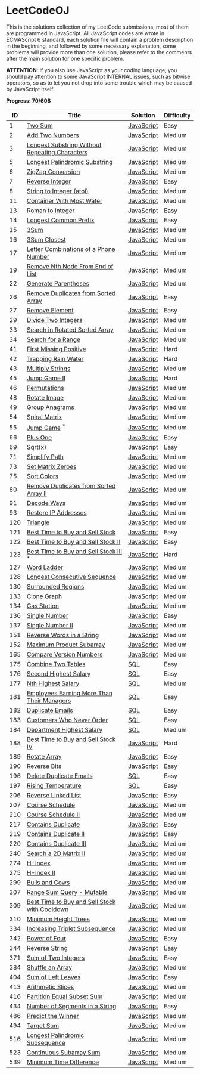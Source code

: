 # LeetCodeOJ

This is the solutions collection of my LeetCode submissions, most of them are programmed in JavaScript. All JavaScript codes are wrote in ECMAScript 6 standard, each solution file will contain a problem description in the beginning, and followed by some necessary explanation, some problems will provide more than one solution, please refer to the comments after the main solution for one specific problem.

**ATTENTION**: If you also use JavaScript as your coding language, you should pay attention to some JavaScript INTERNAL issues, such as bitwise operators, so as to let you not drop into some trouble which may be caused by JavaScript itself.

**Progress: 70/608**

| ID | Title | Solution | Difficulty |
|---| ----- | -------- | ---------- |
|1|[Two Sum](https://leetcode.com/problems/two-sum/) | [JavaScript](./src/two-sum/res.js)|Easy|
|2|[Add Two Numbers](https://leetcode.com/problems/add-two-numbers/) | [JavaScript](./src/add-two-numbers/res.js)|Medium|
|3|[Longest Substring Without Repeating Characters](https://leetcode.com/problems/longest-substring-without-repeating-characters/) | [JavaScript](./src/longest-substring-without-repeating-characters/res.js) |Medium|
|5|[Longest Palindromic Substring](https://leetcode.com/problems/longest-palindromic-substring/) | [JavaScript](./src/longest-palindromic-substring/res.js) |Medium|
|6|[ZigZag Conversion](https://leetcode.com/problems/zigzag-conversion/) | [JavaScript](./src/zigzag-conversion/res.js) |Medium|
|7|[Reverse Integer](https://leetcode.com/problems/reverse-integer/) | [JavaScript](./src/reverse-integer/res.js)|Easy|
|8|[String to Integer (atoi)](https://leetcode.com/problems/string-to-integer-atoi/) | [JavaScript](./src/string-to-integer-atoi/res.js)|Medium|
|11|[Container With Most Water](https://leetcode.com/problems/container-with-most-water/) | [JavaScript](./src/container-with-most-water/res.js)|Medium|
|13|[Roman to Integer](https://leetcode.com/problems/roman-to-integer/) | [JavaScript](./src/roman-to-integer/res.js)|Easy|
|14|[Longest Common Prefix](https://leetcode.com/problems/longest-common-prefix/) | [JavaScript](./src/longest-common-prefix/res.js)|Easy|
|15|[3Sum](https://leetcode.com/problems/3sum/) | [JavaScript](./src/3sum/res.js) |Medium|
|16|[3Sum Closest](https://leetcode.com/problems/3sum-closest/) | [JavaScript](./src/3sum-closest/res.js) |Medium|
|17|[Letter Combinations of a Phone Number](https://leetcode.com/problems/letter-combinations-of-a-phone-number/) | [JavaScript](./src/letter-combinations-of-a-phone-number/res.js)|Medium|
|19|[Remove Nth Node From End of List](https://leetcode.com/problems/remove-nth-node-from-end-of-list/) | [JavaScript](./src/remove-nth-node-from-end-of-list/res.js)|Medium|
|22|[Generate Parentheses](https://leetcode.com/problems/generate-parentheses/) | [JavaScript](./src/generate-parentheses/res.js)|Medium|
|26|[Remove Duplicates from Sorted Array](https://leetcode.com/problems/remove-duplicates-from-sorted-array/) | [JavaScript](./src/remove-duplicates-from-sorted-array/res.js)|Easy|
|27|[Remove Element](https://leetcode.com/problems/remove-element/) | [JavaScript](./src/remove-element/res.js)|Easy|
|29|[Divide Two Integers](https://leetcode.com/problems/divide-two-integers/) | [JavaScript](./src/divide-two-integers/res.js)|Medium|
|33|[Search in Rotated Sorted Array](https://leetcode.com/problems/search-in-rotated-sorted-array/) | [JavaScript](./src/search-in-rotated-sorted-array/res.js)|Medium|
|34|[Search for a Range](https://leetcode.com/problems/search-for-a-range/) | [JavaScript](./src/search-for-a-range/res.js)|Medium|
|41|[First Missing Positive](https://leetcode.com/problems/first-missing-positive/description/) | [JavaScript](./src/first-missing-positive/res.js)|Hard|
|42|[	Trapping Rain Water](https://leetcode.com/problems/trapping-rain-water/description/) | [JavaScript](./src/trapping-rain-water/res.js)|Hard|
|43|[Multiply Strings](https://leetcode.com/problems/multiply-strings/) | [JavaScript](./src/multiply-strings/res.js)|Medium|
|45|[Jump Game II](https://leetcode.com/problems/jump-game-ii/) | [JavaScript](./src/jump-game-ii/res.js)|Hard|
|46|[Permutations](https://leetcode.com/problems/permutations/) | [JavaScript](./src/permutations/res.js)|Medium|
|48|[Rotate Image](https://leetcode.com/problems/rotate-image/) | [JavaScript](./src/rotate-image/res.js)|Medium|
|49|[Group Anagrams](https://leetcode.com/problems/anagrams/) | [JavaScript](./src/anagrams/res.js)|Medium|
|54|[Spiral Matrix](https://leetcode.com/problems/spiral-matrix/) | [JavaScript](./src/spiral-matrix/res.js)|Medium|
|55|[Jump Game](https://leetcode.com/problems/jump-game/) <sup>*</sup> | [JavaScript](./src/jump-game/res.js)|Medium|
|66|[Plus One](https://leetcode.com/problems/plus-one/) | [JavaScript](./src/plus-one/res.js)|Easy|
|69|[Sqrt(x)](https://leetcode.com/problems/sqrtx/) | [JavaScript](./src/sqrtx/res.js)|Easy|
|71|[Simplify Path](https://leetcode.com/problems/simplify-path/) | [JavaScript](./src/simplify-path/res.js)|Medium|
|73|[Set Matrix Zeroes](https://leetcode.com/problems/set-matrix-zeroes/) | [JavaScript](./src/set-matrix-zeroes/res.js)|Medium|
|75|[Sort Colors](https://leetcode.com/problems/sort-colors/) | [JavaScript](./src/sort-colors/res.js)|Medium|
|80|[Remove Duplicates from Sorted Array II](https://leetcode.com/problems/remove-duplicates-from-sorted-array-ii/) | [JavaScript](./src/remove-duplicates-from-sorted-array-ii/res.js)|Medium|
|91|[Decode Ways](https://leetcode.com/problems/decode-ways/) | [JavaScript](./src/decode-ways/res.js)|Medium|
|93|[Restore IP Addresses](https://leetcode.com/problems/restore-ip-addresses/) | [JavaScript](./src/restore-ip-addresses/res.js)|Medium|
|120|[Triangle](https://leetcode.com/problems/triangle/) | [JavaScript](./src/triangle/res.js)|Medium|
|121|[Best Time to Buy and Sell Stock](https://leetcode.com/problems/best-time-to-buy-and-sell-stock/) | [JavaScript](./src/best-time-to-buy-and-sell-stock/res.js)|Easy|
|122|[Best Time to Buy and Sell Stock II](https://leetcode.com/problems/best-time-to-buy-and-sell-stock-ii/) | [JavaScript](./src/best-time-to-buy-and-sell-stock-ii/res.js)|Easy|
|123|[Best Time to Buy and Sell Stock III](https://leetcode.com/problems/best-time-to-buy-and-sell-stock-iii/) <sup>*</sup> | [JavaScript](./src/best-time-to-buy-and-sell-stock-iii/res.js)|Hard|
|127|[Word Ladder](https://leetcode.com/problems/word-ladder/) | [JavaScript](./src/word-ladder/res.js)|Medium|
|128|[Longest Consecutive Sequence](https://leetcode.com/problems/longest-consecutive-sequence/) | [JavaScript](./src/longest-consecutive-sequence/res.js)|Medium|
|130|[Surrounded Regions](https://leetcode.com/problems/surrounded-regions/) | [JavaScript](./src/surrounded-regions/res.js)|Medium|
|133|[Clone Graph](https://leetcode.com/problems/clone-graph/) | [JavaScript](./src/clone-graph/res.js)|Medium|
|134|[Gas Station](https://leetcode.com/problems/gas-station/) | [JavaScript](./src/gas-station/res.js)|Medium|
|136|[Single Number](https://leetcode.com/problems/single-number/) | [JavaScript](./src/single-number/res.js)|Easy|
|137|[Single Number II](https://leetcode.com/problems/single-number-ii/) | [JavaScript](./src/single-number-ii/res.js)|Medium|
|151|[Reverse Words in a String](https://leetcode.com/problems/reverse-words-in-a-string/) | [JavaScript](./src/reverse-words-in-a-string/res.js)|Medium|
|152|[Maximum Product Subarray](https://leetcode.com/problems/maximum-product-subarray/) | [JavaScript](./src/maximum-product-subarray/res.js)|Medium|
|165|[Compare Version Numbers](https://leetcode.com/problems/compare-version-numbers/) | [JavaScript](./src/compare-version-numbers/res.js)|Medium|
|175|[Combine Two Tables](https://leetcode.com/problems/combine-two-tables/)| [SQL](./src/combine-two-tables/res.txt)|Easy|
|176|[Second Highest Salary](https://leetcode.com/problems/second-highest-salary/)| [SQL](./src/second-highest-salary/res.txt)|Easy|
|177|[Nth Highest Salary](https://leetcode.com/problems/nth-highest-salary/)| [SQL](./src/nth-highest-salary/res.txt)|Medium|
|181|[Employees Earning More Than Their Managers](https://leetcode.com/problems/employees-earning-more-than-their-managers/) | [SQL](./src/employees-earning-more-than-their-managers/res.txt)|Easy|
|182|[Duplicate Emails](https://leetcode.com/problems/duplicate-emails/) | [SQL](./src/duplicate-emails/res.txt)|Easy|
|183|[Customers Who Never Order](https://leetcode.com/problems/customers-who-never-order/) | [SQL](./src/customers-who-never-order/res.txt)|Easy|
|184|[Department Highest Salary](https://leetcode.com/problems/department-highest-salary/) | [SQL](./src/department-highest-salary/res.txt)|Medium|
|188|[Best Time to Buy and Sell Stock IV](https://leetcode.com/problems/best-time-to-buy-and-sell-stock-iv/) | [JavaScript](./src/best-time-to-buy-and-sell-stock-iv/res.txt)|Hard|
|189|[Rotate Array](https://leetcode.com/problems/rotate-array/) | [JavaScript](./src/rotate-array/res.js)|Easy|
|190|[Reverse Bits](https://leetcode.com/problems/reverse-bits/) | [JavaScript](./src/reverse-bits/res.js)|Easy|
|196|[Delete Duplicate Emails](https://leetcode.com/problems/delete-duplicate-emails/) | [SQL](./src/delete-duplicate-emails/res.txt)|Easy|
|197|[Rising Temperature](https://leetcode.com/problems/rising-temperature/) | [SQL](./src/rising-temperature/res.txt)|Easy|
|206|[Reverse Linked List](https://leetcode.com/problems/reverse-linked-list/) | [JavaScript](./src/reverse-linked-list/res.js)|Easy|
|207|[Course Schedule](https://leetcode.com/problems/course-schedule/) | [JavaScript](./src/course-schedule/res.js)|Medium|
|210|[Course Schedule II](https://leetcode.com/problems/course-schedule-ii/) | [JavaScript](./src/course-schedule-ii/res.js)|Medium|
|217|[Contains Duplicate](https://leetcode.com/problems/contains-duplicate/) | [JavaScript](./src/contains-duplicate/res.js)|Easy|
|219|[Contains Duplicate II](https://leetcode.com/problems/contains-duplicate-ii/) | [JavaScript](./src/contains-duplicate-ii/res.js)|Easy|
|220|[Contains Duplicate III](https://leetcode.com/problems/contains-duplicate-iii/) | [JavaScript](./src/contains-duplicate-iii/res.js)|Medium|
|240|[Search a 2D Matrix II](https://leetcode.com/problems/search-a-2d-matrix-ii/) | [JavaScript](./src/search-a-2d-matrix-ii/res.js)|Medium|
|274|[H-Index](https://leetcode.com/problems/h-index/) | [JavaScript](./src/h-index/res.js)|Medium|
|275|[H-Index II](https://leetcode.com/problems/h-index-ii/) | [JavaScript](./src/h-index-ii/res.js)|Medium|
|299|[Bulls and Cows](https://leetcode.com/problems/bulls-and-cows/) | [JavaScript](./src/bulls-and-cows/res.js)|Medium|
|307|[Range Sum Query - Mutable](https://leetcode.com/problems/range-sum-query-mutable/) | [JavaScript](./src/range-sum-query-mutable/res.js)|Medium|
|309|[Best Time to Buy and Sell Stock with Cooldown](https://leetcode.com/problems/best-time-to-buy-and-sell-stock-with-cooldown/) | [JavaScript](./src/best-time-to-buy-and-sell-stock-with-cooldown/res.js)|Medium|
|310|[Minimum Height Trees](https://leetcode.com/problems/minimum-height-trees/) | [JavaScript](./src/minimum-height-trees/res.js)|Medium|
|334|[Increasing Triplet Subsequence](https://leetcode.com/problems/increasing-triplet-subsequence/) | [JavaScript](./src/increasing-triplet-subsequence/res.js)|Medium|
|342|[Power of Four](https://leetcode.com/problems/power-of-four/) | [JavaScript](./src/power-of-four/res.js)|Easy|
|344|[Reverse String](https://leetcode.com/problems/reverse-string/) | [JavaScript](./src/reverse-string/res.js)|Easy|
|371|[Sum of Two Integers](https://leetcode.com/problems/sum-of-two-integers/) | [JavaScript](./src/sum-of-two-integers/res.js)|Easy|
|384|[Shuffle an Array](https://leetcode.com/problems/shuffle-an-array/) | [JavaScript](./src/shuffle-an-array/res.js)|Medium|
|404|[Sum of Left Leaves](https://leetcode.com/problems/sum-of-left-leaves/) | [JavaScript](./src/sum-of-left-leaves/res.js)|Easy|
|413|[Arithmetic Slices](https://leetcode.com/problems/arithmetic-slices/) | [JavaScript](./src/arithmetic-slices/res.js)|Medium|
|416|[Partition Equal Subset Sum](https://leetcode.com/problems/partition-equal-subset-sum/) | [JavaScript](./src/partition-equal-subset-sum/res.js)|Medium|
|434|[Number of Segments in a String](https://leetcode.com/problems/number-of-segments-in-a-string/) | [JavaScript](./src/number-of-segments-in-a-string/res.js)|Easy|
|486|[Predict the Winner](https://leetcode.com/problems/predict-the-winner/) | [JavaScript](./src/predict-the-winner/res.js)|Medium|
|494|[Target Sum](https://leetcode.com/problems/target-sum/) | [JavaScript](./src/target-sum/res.js)|Medium|
|516|[Longest Palindromic Subsequence](https://leetcode.com/problems/longest-palindromic-subsequence/) | [JavaScript](./src/longest-palindromic-subsequence/res.js)|Medium|
|523|[Continuous Subarray Sum](https://leetcode.com/problems/continuous-subarray-sum/) | [JavaScript](./src/continuous-subarray-sum/res.js)|Medium|
|539|[Minimum Time Difference](https://leetcode.com/problems/minimum-time-difference/) | [JavaScript](./src/minimum-time-difference/res.js)|Medium|
